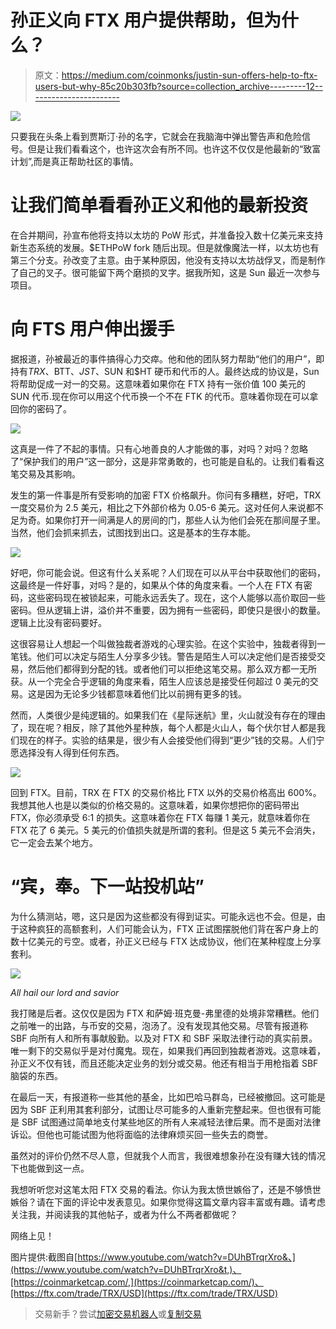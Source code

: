 # 孙正义向 FTX 用户提供帮助，但为什么？

> 原文：<https://medium.com/coinmonks/justin-sun-offers-help-to-ftx-users-but-why-85c20b303fb?source=collection_archive---------12----------------------->

![](img/542878f5194378363e93cb57790d7c37.png)

只要我在头条上看到贾斯汀·孙的名字，它就会在我脑海中弹出警告声和危险信号。但是让我们看看这个，也许这次会有所不同。也许这不仅仅是他最新的“致富计划”,而是真正帮助社区的事情。

# 让我们简单看看孙正义和他的最新投资

在合并期间，孙宣布他将支持以太坊的 PoW 形式，并准备投入数十亿美元来支持新生态系统的发展。$ETHPoW fork 随后出现。但是就像魔法一样，以太坊也有第三个分支。孙改变了主意。由于某种原因，他没有支持以太坊战俘叉，而是制作了自己的叉子。很可能留下两个磨损的叉字。据我所知，这是 Sun 最近一次参与项目。

# 向 FTS 用户伸出援手

据报道，孙被最近的事件搞得心力交瘁。他和他的团队努力帮助“他们的用户”，即持有$TRX、$BTT、$JST、$SUN 和$HT 硬币和代币的人。最终达成的协议是，Sun 将帮助促成一对一的交易。这意味着如果你在 FTX 持有一张价值 100 美元的 SUN 代币.现在你可以用这个代币换一个不在 FTK 的代币。意味着你现在可以拿回你的密码了。

![](img/cd7ac2345d27fc14a5e2a41c048b99f5.png)

这真是一件了不起的事情。只有心地善良的人才能做的事，对吗？对吗？忽略了“保护我们的用户”这一部分，这是非常勇敢的，也可能是自私的。让我们看看这笔交易及其影响。

发生的第一件事是所有受影响的加密 FTX 价格飙升。你问有多糟糕，好吧，TRX 一度交易价为 2.5 美元，相比之下外部价格为 0.05-6 美元。这对任何人来说都不足为奇。如果你打开一间满是人的房间的门，那些人认为他们会死在那间屋子里。当然，他们会抓来抓去，试图找到出口。这是基本的生存本能。

![](img/bb1ea80ad4553f29b17122a0510cf38b.png)

好吧，你可能会说。但这有什么关系呢？人们现在可以从平台中获取他们的密码，这最终是一件好事，对吗？是的，如果从个体的角度来看。一个人在 FTX 有密码，这些密码现在被锁起来，可能永远丢失了。现在，这个人能够以高价取回一些密码。但从逻辑上讲，溢价并不重要，因为拥有一些密码，即使只是很小的数量。逻辑上比没有密码要好。

这很容易让人想起一个叫做独裁者游戏的心理实验。在这个实验中，独裁者得到一笔钱。他们可以决定与陌生人分享多少钱。警告是陌生人可以决定他们是否接受交易，然后他们都得到分配的钱。或者他们可以拒绝这笔交易。那么双方都一无所获。从一个完全合乎逻辑的角度来看，陌生人应该总是接受任何超过 0 美元的交易。这是因为无论多少钱都意味着他们比以前拥有更多的钱。

然而，人类很少是纯逻辑的。如果我们在《星际迷航》里，火山就没有存在的理由了，现在呢？相反，除了其他外星种族，每个人都是火山人，每个伏尔甘人都是我们现在的样子。实验的结果是，很少有人会接受他们得到“更少”钱的交易。人们宁愿选择没有人得到任何东西。

![](img/63ff3781138f52b5f7d755f11ce88ec8.png)

回到 FTX。目前，TRX 在 FTX 的交易价格比 FTX 以外的交易价格高出 600%。我想其他人也是以类似的价格交易的。这意味着，如果你想把你的密码带出 FTX，你必须承受 6:1 的损失。这意味着你在 FTX 每赚 1 美元，就意味着你在 FTX 花了 6 美元。5 美元的价值损失就是所谓的套利。但是这 5 美元不会消失，它一定会去某个地方。

# “宾，奉。下一站投机站”

为什么猜测站，嗯，这只是因为这些都没有得到证实。可能永远也不会。但是，由于这种疯狂的高额套利，人们可能会认为，FTX 正试图摆脱他们背在客户身上的数十亿美元的亏空。或者，孙正义已经与 FTX 达成协议，他们在某种程度上分享套利。

![](img/4d38b64b9430902b3137168310ae10b1.png)

*All hail our lord and savior*

我打赌是后者。这仅仅是因为 FTX 和萨姆·班克曼-弗里德的处境非常糟糕。他们之前唯一的出路，与币安的交易，泡汤了。没有发现其他交易。尽管有报道称 SBF 向所有人和所有事献殷勤。以及对 FTX 和 SBF 采取法律行动的真实前景。唯一剩下的交易似乎是对付魔鬼。现在，如果我们再回到独裁者游戏。这意味着，孙正义不仅有钱，而且还能决定业务的划分或交易。他还有相当于用枪指着 SBF 脑袋的东西。

在最后一天，有报道称一些其他的基金，比如巴哈马群岛，已经被撤回。这可能是因为 SBF 正利用其套利部分，试图让尽可能多的人重新完整起来。但也很有可能是 SBF 试图通过简单地支付某些地区的所有人来减轻法律后果。而不是面对法律诉讼。但他也可能试图为他将面临的法律麻烦买回一些失去的商誉。

虽然对的评价仍然不尽人意，但就我个人而言，我很难想象孙在没有赚大钱的情况下也能做到这一点。

我想听听您对这笔太阳 FTX 交易的看法。你认为我太愤世嫉俗了，还是不够愤世嫉俗？请在下面的评论中发表意见。如果你觉得这篇文章内容丰富或有趣。请考虑关注我，并阅读我的其他帖子，或者为什么不两者都做呢？

网络上见！

图片提供:截图自[https://www.youtube.com/watch?v=DUhBTrqrXro&、](https://www.youtube.com/watch?v=DUhBTrqrXro&t,)、[https://coinmarketcap.com/,](https://coinmarketcap.com/)、[https://ftx.com/trade/TRX/USD](https://ftx.com/trade/TRX/USD)

> 交易新手？尝试[加密交易机器人](/coinmonks/crypto-trading-bot-c2ffce8acb2a)或[复制交易](/coinmonks/top-10-crypto-copy-trading-platforms-for-beginners-d0c37c7d698c)